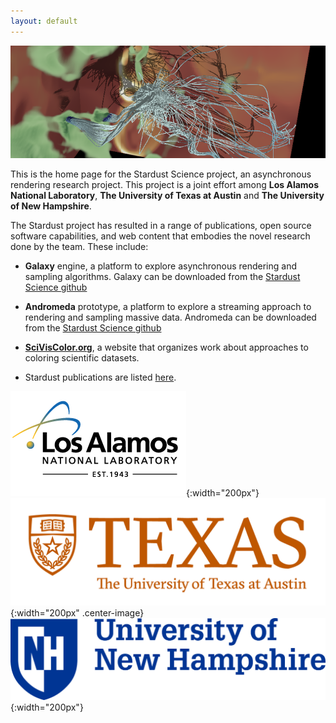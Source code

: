 ```yaml
---
layout: default
---
```


![Galaxy rendering](assets/teaser.png)

This is the home page for the Stardust Science project, an asynchronous rendering research project. This project is a joint effort among **Los Alamos National Laboratory**, **The University of Texas at Austin** and **The University of New Hampshire**. 

The Stardust project has resulted in a range of publications, open source software capabilities, and web content that embodies the novel research done by the team. These include:

- **Galaxy** engine, a platform to explore asynchronous rendering and sampling algorithms. Galaxy can be downloaded from the [Stardust Science github](http://www.github.com/stardustscience)

- **Andromeda** prototype, a platform to explore a streaming approach to rendering and sampling massive data. Andromeda can be downloaded from the [Stardust Science github](http://www.github.com/stardustscience)

- [**SciVisColor.org**](http://www.sciviscolor.org), a website that organizes work about approaches to coloring scientific datasets.

- Stardust publications are listed [here](publications).

![logo](/assets/lanl-logo-footer.png){:width="200px"}
![logo](/assets/ut_logo.png){:width="200px" .center-image}
![logo](/assets/unh_logo.png){:width="200px"}

